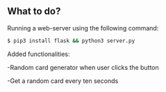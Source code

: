 

## What to do?

Running a web-server using the following command:

```sh
$ pip3 install flask && python3 server.py
```
Added functionalities:

-Random card generator when user clicks the button

-Get a random card every ten seconds
